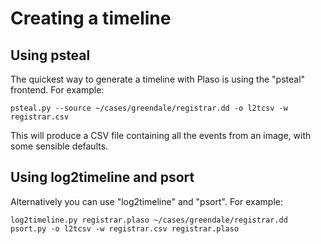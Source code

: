 # Creating a timeline

## Using psteal

The quickest way to generate a timeline with Plaso is using the "psteal"
frontend. For example:

```
psteal.py --source ~/cases/greendale/registrar.dd -o l2tcsv -w registrar.csv
```

This will produce a CSV file containing all the events from an image, with some
sensible defaults.

## Using log2timeline and psort

Alternatively you can use "log2timeline" and "psort". For example:

```
log2timeline.py registrar.plaso ~/cases/greendale/registrar.dd
psort.py -o l2tcsv -w registrar.csv registrar.plaso
```
